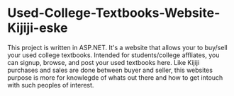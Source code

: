 # Used-College-Textbooks-Website-Kijiji-eske
This project is written in ASP.NET. It's a website that allows your to buy/sell your used college textbooks. Intended for students/college affliates, you can signup, browse, and post your used textbooks here. Like Kijiji purchases and sales are done between buyer and seller, this websites purpose is more for knowlegde of whats out there and how to get intouch with such peoples of interest. 
